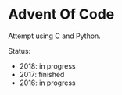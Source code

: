 # Advent Of Code
Attempt using C and Python.

Status:
* 2018: in progress
* 2017: finished
* 2016: in progress
